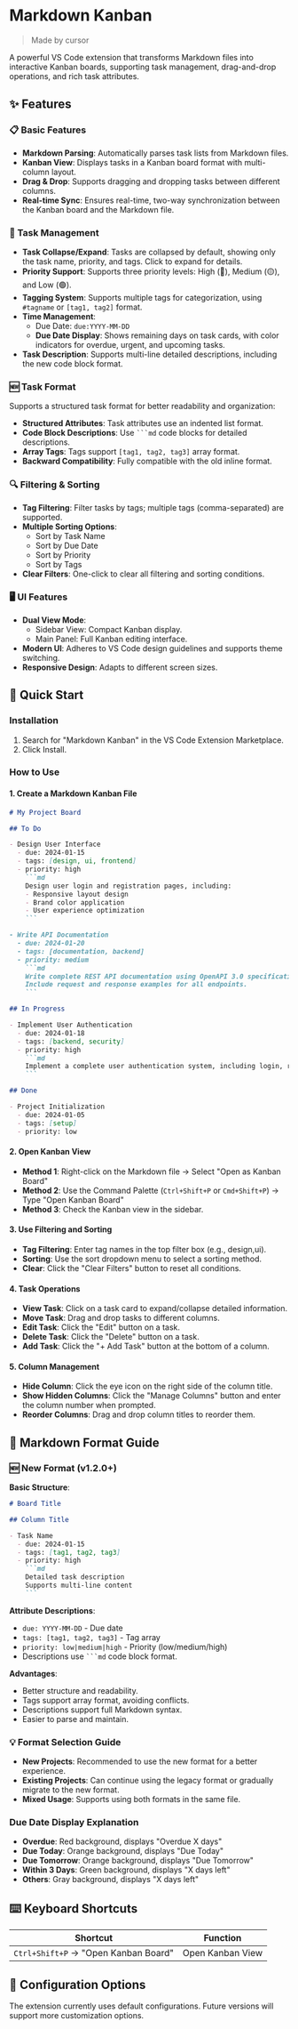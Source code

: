 # Markdown Kanban
> Made by cursor

A powerful VS Code extension that transforms Markdown files into interactive Kanban boards, supporting task management, drag-and-drop operations, and rich task attributes.

## ✨ Features

### 📋 Basic Features
- **Markdown Parsing**: Automatically parses task lists from Markdown files.
- **Kanban View**: Displays tasks in a Kanban board format with multi-column layout.
- **Drag & Drop**: Supports dragging and dropping tasks between different columns.
- **Real-time Sync**: Ensures real-time, two-way synchronization between the Kanban board and the Markdown file.

### 🎯 Task Management
- **Task Collapse/Expand**: Tasks are collapsed by default, showing only the task name, priority, and tags. Click to expand for details.
- **Priority Support**: Supports three priority levels: High (🔴), Medium (🟡), and Low (🟢).
- **Tagging System**: Supports multiple tags for categorization, using `#tagname` or `[tag1, tag2]` format.
- **Time Management**:
  - Due Date: `due:YYYY-MM-DD`
  - **Due Date Display**: Shows remaining days on task cards, with color indicators for overdue, urgent, and upcoming tasks.
- **Task Description**: Supports multi-line detailed descriptions, including the new code block format.

### 🆕 Task Format
Supports a structured task format for better readability and organization:
- **Structured Attributes**: Task attributes use an indented list format.
- **Code Block Descriptions**: Use ```` ```md ```` code blocks for detailed descriptions.
- **Array Tags**: Tags support `[tag1, tag2, tag3]` array format.
- **Backward Compatibility**: Fully compatible with the old inline format.

### 🔍 Filtering & Sorting
- **Tag Filtering**: Filter tasks by tags; multiple tags (comma-separated) are supported.
- **Multiple Sorting Options**:
  - Sort by Task Name
  - Sort by Due Date
  - Sort by Priority
  - Sort by Tags
- **Clear Filters**: One-click to clear all filtering and sorting conditions.

### 🖥️ UI Features
- **Dual View Mode**:
  - Sidebar View: Compact Kanban display.
  - Main Panel: Full Kanban editing interface.
- **Modern UI**: Adheres to VS Code design guidelines and supports theme switching.
- **Responsive Design**: Adapts to different screen sizes.

## 🚀 Quick Start

### Installation
1. Search for "Markdown Kanban" in the VS Code Extension Marketplace.
2. Click Install.

### How to Use

#### 1. Create a Markdown Kanban File

```markdown
# My Project Board

## To Do

- Design User Interface
  - due: 2024-01-15
  - tags: [design, ui, frontend]
  - priority: high
    ```md
    Design user login and registration pages, including:
    - Responsive layout design
    - Brand color application
    - User experience optimization
    ```

- Write API Documentation
  - due: 2024-01-20
  - tags: [documentation, backend]
  - priority: medium
    ```md
    Write complete REST API documentation using OpenAPI 3.0 specification.
    Include request and response examples for all endpoints.
    ```

## In Progress

- Implement User Authentication
  - due: 2024-01-18
  - tags: [backend, security]
  - priority: high
    ```md
    Implement a complete user authentication system, including login, registration, and permission management.
    ```

## Done

- Project Initialization
  - due: 2024-01-05
  - tags: [setup]
  - priority: low
```

#### 2. Open Kanban View
- **Method 1**: Right-click on the Markdown file → Select "Open as Kanban Board"
- **Method 2**: Use the Command Palette (`Ctrl+Shift+P` or `Cmd+Shift+P`) → Type "Open Kanban Board"
- **Method 3**: Check the Kanban view in the sidebar.

#### 3. Use Filtering and Sorting
- **Tag Filtering**: Enter tag names in the top filter box (e.g., design,ui).
- **Sorting**: Use the sort dropdown menu to select a sorting method.
- **Clear**: Click the "Clear Filters" button to reset all conditions.

#### 4. Task Operations
- **View Task**: Click on a task card to expand/collapse detailed information.
- **Move Task**: Drag and drop tasks to different columns.
- **Edit Task**: Click the "Edit" button on a task.
- **Delete Task**: Click the "Delete" button on a task.
- **Add Task**: Click the "+ Add Task" button at the bottom of a column.

#### 5. Column Management
- **Hide Column**: Click the eye icon on the right side of the column title.
- **Show Hidden Columns**: Click the "Manage Columns" button and enter the column number when prompted.
- **Reorder Columns**: Drag and drop column titles to reorder them.

## 📝 Markdown Format Guide

### 🆕 New Format (v1.2.0+)

**Basic Structure**:
```markdown
# Board Title

## Column Title

- Task Name
  - due: 2024-01-15
  - tags: [tag1, tag2, tag3]
  - priority: high
    ```md
    Detailed task description
    Supports multi-line content
    ```
```

**Attribute Descriptions**:
- `due: YYYY-MM-DD` - Due date
- `tags: [tag1, tag2, tag3]` - Tag array
- `priority: low|medium|high` - Priority (low/medium/high)
- Descriptions use ```` ```md ```` code block format.

**Advantages**:
- Better structure and readability.
- Tags support array format, avoiding conflicts.
- Descriptions support full Markdown syntax.
- Easier to parse and maintain.

### 💡 Format Selection Guide

- **New Projects**: Recommended to use the new format for a better experience.
- **Existing Projects**: Can continue using the legacy format or gradually migrate to the new format.
- **Mixed Usage**: Supports using both formats in the same file.

### Due Date Display Explanation
- **Overdue**: Red background, displays "Overdue X days"
- **Due Today**: Orange background, displays "Due Today"
- **Due Tomorrow**: Orange background, displays "Due Tomorrow"
- **Within 3 Days**: Green background, displays "X days left"
- **Others**: Gray background, displays "X days left"

## ⌨️ Keyboard Shortcuts

| Shortcut                             | Function         |
| ------------------------------------ | ---------------- |
| `Ctrl+Shift+P` → "Open Kanban Board" | Open Kanban View |

## 🔧 Configuration Options

The extension currently uses default configurations. Future versions will support more customization options.
